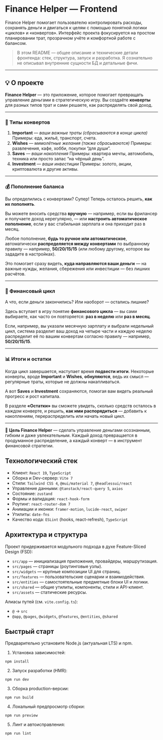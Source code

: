 # Finance Helper — Frontend

Finance Helper помогает пользователю контролировать расходы, сохранять деньги и двигаться к целям с помощью понятной логики «циклов» и «конвертов». Интерфейс проекта фокусируется на простом планировании трат, прозрачном учёте и комфортной работе с балансом.

> В этом README — общее описание и технические детали фронтенда: стек, структура, запуск и разработка. Я сознательно не описывал внутренние сущности БД и детальные фичи.


---

## 💡 О проекте

**Finance Helper** — это приложение, которое помогает превращать управление деньгами в стратегическую игру.
Вы создаёте **конверты** для разных типов трат и сами решаете, как распределять свой доход.

---

### 🧾 Типы конвертов

1. **Important** — *ваши важные траты (сбрасываются в конце цикла)*
   Примеры: еда, жильё, транспорт, счета.
2. **Wishes** — *мимолётные желания (также сбрасываются)*
   Примеры: развлечения, кафе, хобби, покупки “для души”.
3. **Saves** — *ваши накопления*
   Примеры: квартира мечты, автомобиль, техника или просто запас “на чёрный день”.
4. **Investment** — *ваши инвестиции*
   Примеры: золото, акции, криптовалюта и другие активы.

---

### 💰 Пополнение баланса

Вы определились с конвертами? Супер!
Теперь осталось решить, **как их пополнять**.

Вы можете вносить средства **вручную** — например, если вы фрилансер и получаете доход нерегулярно, —
или **настроить автоматическое пополнение**, если у вас стабильная зарплата и она приходит раз в месяц.

Любое пополнение, **будь то ручное или автоматическое**,
автоматически **распределяется между конвертами** по выбранному правилу — например, **50/20/15/15**
(или любому другому, которое вы зададите в настройках).

Это помогает сразу видеть, **куда направляются ваши деньги** —
на важные нужды, желания, сбережения или инвестиции — без лишних расчётов.

---

### 🔁 Финансовый цикл

А что, если деньги закончились? Или наоборот — остались лишние?

Здесь вступает в игру понятие **финансового цикла** —
вы сами выбираете, как часто он повторяется: **раз в неделю** или **раз в месяц**.

Если, например, вы указали месячную зарплату и выбрали недельный цикл,
система разделит ваш доход на четыре части и каждую неделю распределит её
по вашим конвертам согласно правилу — например, **50/20/15/15**.

---

### 📊 Итоги и остатки

Когда цикл завершается, наступает время **подвести итоги**.
Некоторые конверты, вроде **Important** и **Wishes**, **обнуляются**,
ведь их смысл — регулярные траты, которые не должны накапливаться.

А вот **Saves** и **Investment** сохраняются, помогая вам видеть реальный прогресс и рост капитала.

В разделе **«Остатки»** вы сможете увидеть,
сколько средств осталось в каждом конверте,
и решить, **как ими распорядиться** — добавить к накоплениям, перераспределить или начать новый цикл.

---

🎯 **Цель Finance Helper** —
сделать управление деньгами осознанным, гибким и даже увлекательным.
Каждый доход превращается в продуманное распределение,
а каждый конверт — в инструмент финансовой стратегии.


## Технологический стек

- Клиент: `React 19`, `TypeScript`
- Сборка и Dev-сервер: `Vite 7`
- Стили: `Tailwind CSS 4`, `@mui/material 7`, `@headlessui/react`
- Управление данными: `@tanstack/react-query 5`, `axios`
- Состояние: `zustand`
- Формы и валидация: `react-hook-form`
- Роутинг: `react-router-dom 7`
- Анимации и иконки: `framer-motion`, `lucide-react`, `swiper`
- Утилиты: `date-fns`
- Качество кода: `ESLint` (hooks, react-refresh), `TypeScript`

## Архитектура и структура

Проект придерживается модульного подхода в духе Feature-Sliced Design (FSD):

- `src/app` — инициализация приложения, провайдеры, маршрутизация.
- `src/pages` — страницы (роутинговые узлы).
- `src/widgets` — крупные композиции UI для страниц.
- `src/features` — пользовательские сценарии и взаимодействия.
- `src/entities` — самостоятельные предметные блоки UI и логики.
- `src/shared` — общие утилиты, компоненты, стили и API-клиент.
- `src/assets` — статические ресурсы.

Алиасы путей (см. `vite.config.ts`):

- `@` → `src`
- `@app`, `@pages`, `@widgets`, `@features`, `@entities`, `@shared`

## Быстрый старт

Предварительно установите Node.js (актуальная LTS) и npm.

1) Установка зависимостей:

```
npm install
```

2) Запуск разработки (HMR):

```
npm run dev
```

3) Сборка production-версии:

```
npm run build
```

4) Локальный предпросмотр сборки:

```
npm run preview
```

5) Линт и автоисправления:

```
npm run lint
```

